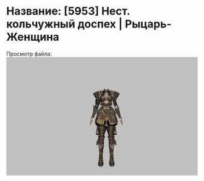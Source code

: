 # Название: [5953] Нест. кольчужный доспех | Рыцарь-Женщина

Просмотр файла:
![p010006.png](p010006.png)